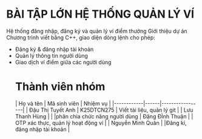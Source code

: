 # BÀI TẬP LỚN HỆ THỐNG QUẢN LÝ VÍ
Hệ thống đăng nhập, đăng ký và quản lý ví điểm thưởng
Giới thiệu dự án
Chương trình viết bằng C++, giao diện dòng lệnh cho phép:
- Đăng ký & đăng nhập tài khoản
- Quản lý thông tin người dùng
- Giao dịch ví điểm giữa các người dùng
  # Thành viên nhóm
  | Họ và tên  | Mã sinh viên | Nhiệm vụ     |
|------------|------|-----------------|
| Đậu Thị Tuyết Anh  | K25DTCN275   | Viết tài liệu, quản lý git  |
| Lưu Thanh Hùng    |    |     |phân chia chức năng người dùng
| Đặng ĐÌnh Thuận       |    | OTP xác thực, quản lý hoạt động ví       |
| Nguyễn Minh Quân    |    |Đăng kí, đăng nhập tài khoản  |
